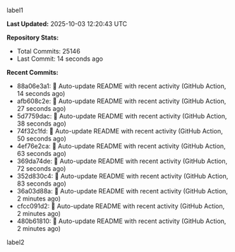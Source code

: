
label1 
<!-- ACTIVITY_START -->
**Last Updated:** 2025-10-03 12:20:43 UTC

**Repository Stats:**
- Total Commits: 25146
- Last Commit: 14 seconds ago

**Recent Commits:**
- 88a06e3a1: 🤖 Auto-update README with recent activity (GitHub Action, 14 seconds ago)
- afb608c2e: 🤖 Auto-update README with recent activity (GitHub Action, 27 seconds ago)
- 5d7759dac: 🤖 Auto-update README with recent activity (GitHub Action, 38 seconds ago)
- 74f32c1fd: 🤖 Auto-update README with recent activity (GitHub Action, 50 seconds ago)
- 4ef76e2ca: 🤖 Auto-update README with recent activity (GitHub Action, 63 seconds ago)
- 369da74de: 🤖 Auto-update README with recent activity (GitHub Action, 72 seconds ago)
- 352d830c4: 🤖 Auto-update README with recent activity (GitHub Action, 83 seconds ago)
- 36a03d88a: 🤖 Auto-update README with recent activity (GitHub Action, 2 minutes ago)
- cfcc091d2: 🤖 Auto-update README with recent activity (GitHub Action, 2 minutes ago)
- 480b61810: 🤖 Auto-update README with recent activity (GitHub Action, 2 minutes ago)
<!-- ACTIVITY_END -->

label2
